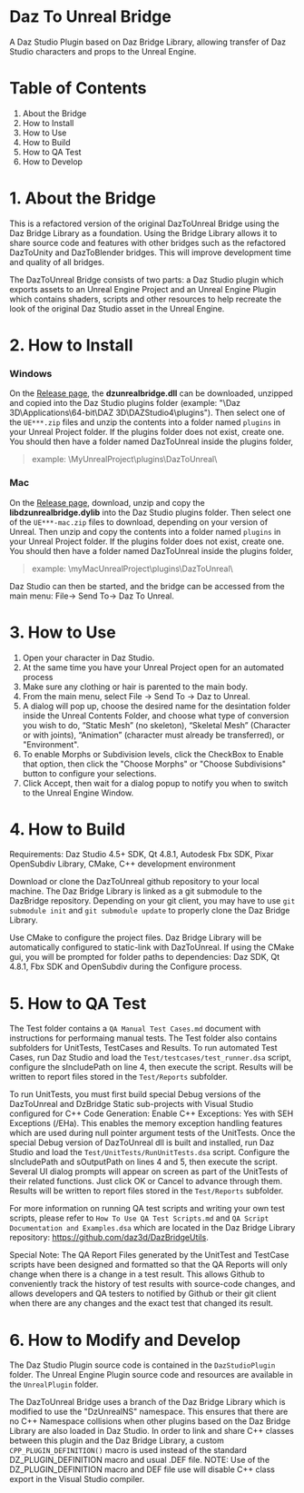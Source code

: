 # Daz To Unreal Bridge
A Daz Studio Plugin based on Daz Bridge Library, allowing transfer of Daz Studio characters and
props to the Unreal Engine.

# Table of Contents
1. About the Bridge
2. How to Install
3. How to Use
4. How to Build
5. How to QA Test
6. How to Develop


# 1. About the Bridge
This is a refactored version of the original DazToUnreal Bridge using the Daz Bridge Library as a foundation. Using the Bridge Library allows it to share source code and features with other bridges such as the refactored DazToUnity and DazToBlender bridges. This will improve development time and quality of all bridges.

The DazToUnreal Bridge consists of two parts: a Daz Studio plugin which exports assets to an Unreal Engine Project and an Unreal Engine Plugin which contains shaders, scripts and other resources to help recreate the look of the original Daz Studio asset in the Unreal Engine.


# 2. How to Install
### Windows ###
On the [Release page](https://github.com/daz3d/DazToUnreal/releases), the **dzunrealbridge.dll** can be downloaded, unzipped and copied into the Daz Studio plugins folder (example: "\Daz 3D\Applications\64-bit\DAZ 3D\DAZStudio4\plugins").
Then select one of the `UE***.zip` files and unzip the contents into a folder named `plugins` in your Unreal Project folder. If the plugins folder does not exist, create one. You should then have a folder named DazToUnreal inside the plugins folder,
> example: \MyUnrealProject\plugins\DazToUnreal\

### Mac ###
On the [Release page](https://github.com/daz3d/DazToUnreal/releases), download, unzip and copy the **libdzunrealbridge.dylib** into the Daz Studio plugins folder.
Then select one of the `UE***-mac.zip` files to download, depending on your version of Unreal. Then unzip and copy the contents into a folder named `plugins` in your Unreal Project folder. If the plugins folder does not exist, create one. You should then have a folder named DazToUnreal inside the plugins folder,
> example: \myMacUnrealProject\plugins\DazToUnreal\

Daz Studio can then be started, and the bridge can be accessed from the main menu: File-> Send To-> Daz To Unreal.


# 3. How to Use
1. Open your character in Daz Studio.
2. At the same time you have your Unreal Project open for an automated process
3. Make sure any clothing or hair is parented to the main body.
4. From the main menu, select File -> Send To -> Daz to Unreal.
5. A dialog will pop up, choose the desired name for the desintation folder inside the Unreal Contents Folder, and choose what type of conversion you wish to do, “Static Mesh” (no skeleton), “Skeletal Mesh” (Character or with joints), “Animation” (character must already be transferred), or "Environment".
6. To enable Morphs or Subdivision levels, click the CheckBox to Enable that option, then click the "Choose Morphs" or "Choose Subdivisions" button to configure your selections.
7. Click Accept, then wait for a dialog popup to notify you when to switch to the Unreal Engine Window.


# 4. How to Build
Requirements: Daz Studio 4.5+ SDK, Qt 4.8.1, Autodesk Fbx SDK, Pixar OpenSubdiv Library, CMake, C++ development environment

Download or clone the DazToUnreal github repository to your local machine. The Daz Bridge Library is linked as a git submodule to the DazBridge repository. Depending on your git client, you may have to use `git submodule init` and `git submodule update` to properly clone the Daz Bridge Library.

Use CMake to configure the project files. Daz Bridge Library will be automatically configured to static-link with DazToUnreal. If using the CMake gui, you will be prompted for folder paths to dependencies: Daz SDK, Qt 4.8.1, Fbx SDK and OpenSubdiv during the Configure process.


# 5. How to QA Test
The Test folder contains a `QA Manual Test Cases.md` document with instructions for performaing manual tests.  The Test folder also contains subfolders for UnitTests, TestCases and Results. To run automated Test Cases, run Daz Studio and load the `Test/testcases/test_runner.dsa` script, configure the sIncludePath on line 4, then execute the script. Results will be written to report files stored in the `Test/Reports` subfolder.

To run UnitTests, you must first build special Debug versions of the DazToUnreal and DzBridge Static sub-projects with Visual Studio configured for C++ Code Generation: Enable C++ Exceptions: Yes with SEH Exceptions (/EHa). This enables the memory exception handling features which are used during null pointer argument tests of the UnitTests. Once the special Debug version of DazToUnreal dll is built and installed, run Daz Studio and load the `Test/UnitTests/RunUnitTests.dsa` script. Configure the sIncludePath and sOutputPath on lines 4 and 5, then execute the script. Several UI dialog prompts will appear on screen as part of the UnitTests of their related functions. Just click OK or Cancel to advance through them. Results will be written to report files stored in the `Test/Reports` subfolder.

For more information on running QA test scripts and writing your own test scripts, please refer to `How To Use QA Test Scripts.md` and `QA Script Documentation and Examples.dsa` which are located in the Daz Bridge Library repository: https://github.com/daz3d/DazBridgeUtils.

Special Note: The QA Report Files generated by the UnitTest and TestCase scripts have been designed and formatted so that the QA Reports will only change when there is a change in a test result.  This allows Github to conveniently track the history of test results with source-code changes, and allows developers and QA testers to notified by Github or their git client when there are any changes and the exact test that changed its result.

# 6. How to Modify and Develop
The Daz Studio Plugin source code is contained in the `DazStudioPlugin` folder. The Unreal Engine Plugin source code and resources are available in the `UnrealPlugin` folder.

The DazToUnreal Bridge uses a branch of the Daz Bridge Library which is modified to use the "DzUnrealNS" namespace. This ensures that there are no C++ Namespace collisions when other plugins based on the Daz Bridge Library are also loaded in Daz Studio. In order to link and share C++ classes between this plugin and the Daz Bridge Library, a custom `CPP_PLUGIN_DEFINITION()` macro is used instead of the standard DZ_PLUGIN_DEFINITION macro and usual .DEF file. NOTE: Use of the DZ_PLUGIN_DEFINITION macro and DEF file use will disable C++ class export in the Visual Studio compiler.
